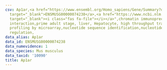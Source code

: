 ```yaml
---
csv: Ap1ar,<a href="https://www.ensembl.org/Homo_sapiens/Gene/Summary?db=core;g=ENSMUSG00000074238"
  target="_blank">ENSMUSG00000074238</a>,<a href="https://www.ncbi.nlm.nih.gov/pubmed/23834426"
  target="_blank"><i class="fas fa-file"></i></a>",chromatin immunoprecipitation assay,direct
  interaction,prime adult stage, liver, Hepatocyte, high throughput transcription
  profiling by microarray,nucleotide sequence identification,nucleotide sequence identification,transcriptional
  regulation,
data_alias: Ap1ar
data_id: ENSMUSG00000074238
data_numevidence: 1
data_species: Mus musculus
data_taxid: '10090'
title: Ap1ar
---
```

